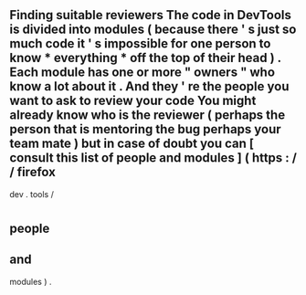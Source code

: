 #
Finding
suitable
reviewers
The
code
in
DevTools
is
divided
into
modules
(
because
there
'
s
just
so
much
code
it
'
s
impossible
for
one
person
to
know
*
everything
*
off
the
top
of
their
head
)
.
Each
module
has
one
or
more
"
owners
"
who
know
a
lot
about
it
.
And
they
'
re
the
people
you
want
to
ask
to
review
your
code
You
might
already
know
who
is
the
reviewer
(
perhaps
the
person
that
is
mentoring
the
bug
perhaps
your
team
mate
)
but
in
case
of
doubt
you
can
[
consult
this
list
of
people
and
modules
]
(
https
:
/
/
firefox
-
dev
.
tools
/
#
people
-
and
-
modules
)
.
